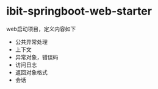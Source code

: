 # ibit-springboot-web-starter

web启动项目，定义内容如下
 * 公共异常处理
 * 上下文
 * 异常对象，错误码
 * 访问日志
 * 返回对象格式
 * 会话 

